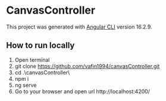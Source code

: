 # CanvasController

This project was generated with [Angular CLI](https://github.com/angular/angular-cli) version 16.2.9.

## How to run locally

1) Open terminal
2) git clone https://github.com/vafin1994/canvasController.git
3) cd .\canvasController\
4) npm i
5) ng serve
6) Go to your browser and open url http://localhost:4200/
